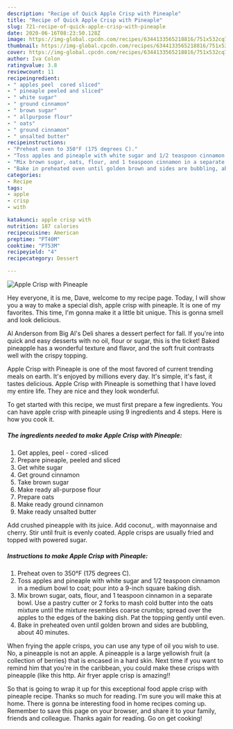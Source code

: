 ```yaml
---
description: "Recipe of Quick Apple Crisp with Pineaple"
title: "Recipe of Quick Apple Crisp with Pineaple"
slug: 721-recipe-of-quick-apple-crisp-with-pineaple
date: 2020-06-16T08:23:50.128Z
image: https://img-global.cpcdn.com/recipes/6344133565218816/751x532cq70/apple-crisp-with-pineaple-recipe-main-photo.jpg
thumbnail: https://img-global.cpcdn.com/recipes/6344133565218816/751x532cq70/apple-crisp-with-pineaple-recipe-main-photo.jpg
cover: https://img-global.cpcdn.com/recipes/6344133565218816/751x532cq70/apple-crisp-with-pineaple-recipe-main-photo.jpg
author: Iva Colon
ratingvalue: 3.8
reviewcount: 11
recipeingredient:
- " apples peel  cored sliced"
- " pineaple peeled and sliced"
- " white sugar"
- " ground cinnamon"
- " brown sugar"
- " allpurpose flour"
- " oats"
- " ground cinnamon"
- " unsalted butter"
recipeinstructions:
- "Preheat oven to 350°F (175 degrees C)."
- "Toss apples and pineaple with white sugar and 1/2 teaspoon cinnamon in a medium bowl to coat; pour into a 9-inch square baking dish."
- "Mix brown sugar, oats, flour, and 1 teaspoon cinnamon in a separate bowl. Use a pastry cutter or 2 forks to mash cold butter into the oats mixture until the mixture resembles coarse crumbs; spread over the apples to the edges of the baking dish. Pat the topping gently until even."
- "Bake in preheated oven until golden brown and sides are bubbling, about 40 minutes."
categories:
- Recipe
tags:
- apple
- crisp
- with

katakunci: apple crisp with 
nutrition: 187 calories
recipecuisine: American
preptime: "PT40M"
cooktime: "PT53M"
recipeyield: "4"
recipecategory: Dessert

---
```



![Apple Crisp with Pineaple](https://img-global.cpcdn.com/recipes/6344133565218816/751x532cq70/apple-crisp-with-pineaple-recipe-main-photo.jpg)

Hey everyone, it is me, Dave, welcome to my recipe page. Today, I will show you a way to make a special dish, apple crisp with pineaple. It is one of my favorites. This time, I'm gonna make it a little bit unique. This is gonna smell and look delicious.

Al Anderson from Big Al&#39;s Deli shares a dessert perfect for fall. If you&#39;re into quick and easy desserts with no oil, flour or sugar, this is the ticket! Baked pineapple has a wonderful texture and flavor, and the soft fruit contrasts well with the crispy topping.

Apple Crisp with Pineaple is one of the most favored of current trending meals on earth. It's enjoyed by millions every day. It's simple, it's fast, it tastes delicious. Apple Crisp with Pineaple is something that I have loved my entire life. They are nice and they look wonderful.


To get started with this recipe, we must first prepare a few ingredients. You can have apple crisp with pineaple using 9 ingredients and 4 steps. Here is how you cook it.

##### The ingredients needed to make Apple Crisp with Pineaple:

1. Get  apples, peel - cored -sliced
1. Prepare  pineaple, peeled and sliced
1. Get  white sugar
1. Get  ground cinnamon
1. Take  brown sugar
1. Make ready  all-purpose flour
1. Prepare  oats
1. Make ready  ground cinnamon
1. Make ready  unsalted butter


Add crushed pineapple with its juice. Add coconut,. with mayonnaise and cherry. Stir until fruit is evenly coated. Apple crisps are usually fried and topped with powered sugar. 

##### Instructions to make Apple Crisp with Pineaple:

1. Preheat oven to 350°F (175 degrees C).
1. Toss apples and pineaple with white sugar and 1/2 teaspoon cinnamon in a medium bowl to coat; pour into a 9-inch square baking dish.
1. Mix brown sugar, oats, flour, and 1 teaspoon cinnamon in a separate bowl. Use a pastry cutter or 2 forks to mash cold butter into the oats mixture until the mixture resembles coarse crumbs; spread over the apples to the edges of the baking dish. Pat the topping gently until even.
1. Bake in preheated oven until golden brown and sides are bubbling, about 40 minutes.


When frying the apple crisps, you can use any type of oil you wish to use. No, a pineapple is not an apple. A pineapple is a large yellowish fruit (a collection of berries) that is encased in a hard skin. Next time if you want to remind him that you&#39;re in the caribbean, you could make these crisps with pineapple (like this http. Air fryer apple crisp is amazing!! 

So that is going to wrap it up for this exceptional food apple crisp with pineaple recipe. Thanks so much for reading. I'm sure you will make this at home. There is gonna be interesting food in home recipes coming up. Remember to save this page on your browser, and share it to your family, friends and colleague. Thanks again for reading. Go on get cooking!
